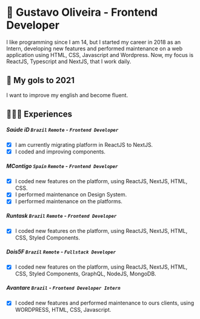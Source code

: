 # 📝 Gustavo Oliveira - Frontend Developer

I like programming since I am 14, but I started my career in 2018 as an Intern, developing new features and performed maintenance on a web application using HTML, CSS, Javascript and Wordpress.
Now, my focus is ReactJS, Typescript and NextJS, that I work daily.

## 🎯 My gols to 2021

I want to improve my english and become fluent.

## 👨🏻‍💻 Experiences

##### Saúde iD `Brazil` `Remote` - `Frontend Developer`
- [x] I am currently migrating platform in ReactJS to NextJS.
- [x] I coded and improving components.

##### MContigo `Spain` `Remote` - `Frontend Developer`
- [x] I coded new features on the platform, using ReactJS, NextJS, HTML, CSS.
- [x] I performed maintenance on Design System.
- [x] I performed maintenance on the platforms.

##### Runtask `Brazil` `Remote` - `Frontend Developer`
- [x] I coded new features on the platform, using ReactJS, NextJS, HTML, CSS, Styled Components.

##### Dois5F `Brazil` `Remote` - `Fullstack Developer`
- [x] I coded new features on the platform, using ReactJS, NextJS, HTML, CSS, Styled Components, GraphQL, NodeJS, MongoDB.

##### Avantare `Brazil` - `Frontend Developer Intern`
- [x] I coded new features and performed maintenance to ours clients, using WORDPRESS, HTML, CSS, Javascript.
